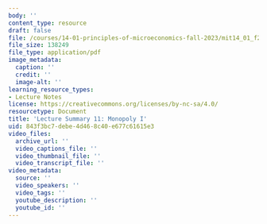 ```yaml
---
body: ''
content_type: resource
draft: false
file: /courses/14-01-principles-of-microeconomics-fall-2023/mit14_01_f23_lec11.pdf
file_size: 138249
file_type: application/pdf
image_metadata:
  caption: ''
  credit: ''
  image-alt: ''
learning_resource_types:
- Lecture Notes
license: https://creativecommons.org/licenses/by-nc-sa/4.0/
resourcetype: Document
title: 'Lecture Summary 11: Monopoly I'
uid: 843f3bc7-debe-4d46-8c40-e677c61615e3
video_files:
  archive_url: ''
  video_captions_file: ''
  video_thumbnail_file: ''
  video_transcript_file: ''
video_metadata:
  source: ''
  video_speakers: ''
  video_tags: ''
  youtube_description: ''
  youtube_id: ''
---
```

